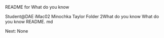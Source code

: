 README for What do you know 

Student@DAE iMac02 Minochka Taylor Folder 2What do you know What do you 
know README. md 

Next: None 
